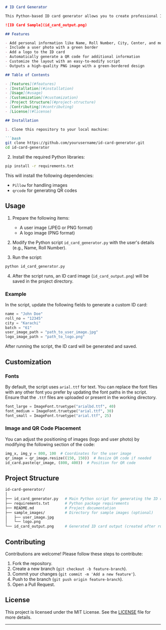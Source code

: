 ```markdown
# ID Card Generator

This Python-based ID card generator allows you to create professional ID cards with custom user information, including name, roll number, and more. The tool also supports adding user images, logos, and generating QR codes for additional details. 

![ID Card Sample](id_card_output.png)

## Features

- Add personal information like Name, Roll Number, City, Center, and more
- Include a user photo with a green border
- Add a logo to the ID card
- Automatically generate a QR code for additional information
- Customize the layout with an easy-to-modify script
- Outputs a high-quality PNG image with a green-bordered design

## Table of Contents

- [Features](#features)
- [Installation](#installation)
- [Usage](#usage)
- [Customization](#customization)
- [Project Structure](#project-structure)
- [Contributing](#contributing)
- [License](#license)

## Installation

1. Clone this repository to your local machine:

```bash
git clone https://github.com/yourusername/id-card-generator.git
cd id-card-generator
```

2. Install the required Python libraries:

```bash
pip install -r requirements.txt
```

This will install the following dependencies:
- `Pillow` for handling images
- `qrcode` for generating QR codes

## Usage

1. Prepare the following items:
    - A user image (JPEG or PNG format)
    - A logo image (PNG format)

2. Modify the Python script `id_card_generator.py` with the user's details (e.g., Name, Roll Number).

3. Run the script:

```bash
python id_card_generator.py
```

4. After the script runs, an ID card image (`id_card_output.png`) will be saved in the project directory.

### Example

In the script, update the following fields to generate a custom ID card:

```python
name = "John Doe"
roll_no = "12345"
city = "Karachi"
batch = "61"
user_image_path = "path_to_user_image.jpg"
logo_image_path = "path_to_logo.png"
```

After running the script, the ID card will be generated and saved.

## Customization

### Fonts

By default, the script uses `arial.ttf` for text. You can replace the font files with any other font you prefer by updating the font paths in the script. Ensure that the `.ttf` files are uploaded or present in the working directory.

```python
font_large = ImageFont.truetype("arialbd.ttf", 40)
font_medium = ImageFont.truetype("arial.ttf", 30)
font_small = ImageFont.truetype("arial.ttf", 25)
```

### Image and QR Code Placement

You can adjust the positioning of images (logo and user photo) by modifying the following section of the code:

```python
img_x, img_y = 800, 100  # Coordinates for the user image
qr_image = qr_image.resize((150, 150))  # Resize QR code if needed
id_card.paste(qr_image, (800, 400))  # Position for QR code
```

## Project Structure

```bash
id-card-generator/
│
├── id_card_generator.py   # Main Python script for generating the ID card
├── requirements.txt       # Python package requirements
├── README.md              # Project documentation
├── sample_images/         # Directory for sample images (optional)
│   ├── user_image.jpg
│   └── logo.png
└── id_card_output.png     # Generated ID card output (created after running the script)
```

## Contributing

Contributions are welcome! Please follow these steps to contribute:

1. Fork the repository.
2. Create a new branch (`git checkout -b feature-branch`).
3. Commit your changes (`git commit -m 'Add a new feature'`).
4. Push to the branch (`git push origin feature-branch`).
5. Open a Pull Request.

## License

This project is licensed under the MIT License. See the [LICENSE](LICENSE) file for more details.

---